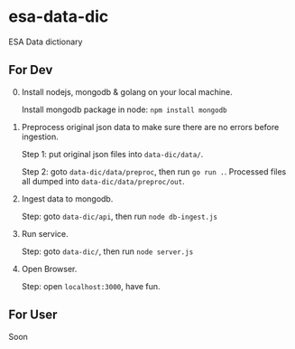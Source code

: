 # esa-data-dic

ESA Data dictionary

## For Dev

0. Install nodejs, mongodb & golang on your local machine.

   Install mongodb package in node: `npm install mongodb`

1. Preprocess original json data to make sure there are no errors before ingestion.

    Step 1: put original json files into `data-dic/data/`.

    Step 2: goto `data-dic/data/preproc`, then run `go run .`. Processed files all dumped into `data-dic/data/preproc/out`.  

2. Ingest data to mongodb.

    Step: goto `data-dic/api`, then run `node db-ingest.js`

3. Run service.

    Step: goto `data-dic/`, then run `node server.js`

4. Open Browser.

    Step: open `localhost:3000`, have fun.

## For User

Soon
